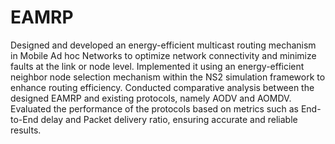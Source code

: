 # EAMRP

Designed and developed an energy-efficient multicast routing mechanism in Mobile Ad hoc Networks to optimize network connectivity and minimize faults at the link or node level. 
Implemented it using an energy-efficient neighbor node selection mechanism within the NS2 simulation framework to enhance routing efficiency. 
Conducted comparative analysis between the designed EAMRP and existing protocols, namely AODV and AOMDV. 
Evaluated the performance of the protocols based on metrics such as End-to-End delay and Packet delivery ratio, ensuring accurate and reliable results.
